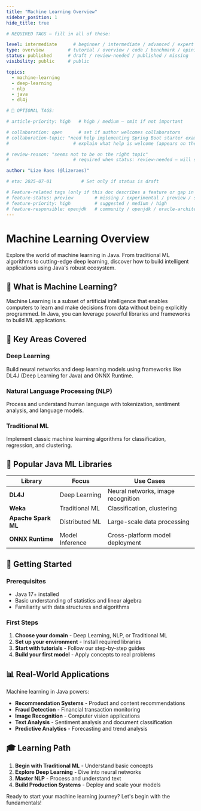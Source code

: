 ```yaml
---
title: "Machine Learning Overview"
sidebar_position: 1
hide_title: true

# REQUIRED TAGS — fill in all of these:

level: intermediate      # beginner / intermediate / advanced / expert
type: overview         # tutorial / overview / code / benchmark / opinion / api-doc
status: published      # draft / review-needed / published / missing
visibility: public     # public

topics:
  - machine-learning
  - deep-learning
  - nlp
  - java
  - dl4j

# 🧩 OPTIONAL TAGS:

# article-priority: high   # high / medium — omit if not important

# collaboration: open      # set if author welcomes collaborators
# collaboration-topic: "need help implementing Spring Boot starter examples"  
#                        # explain what help is welcome (appears on the dashboard & collab page)

# review-reason: "seems not to be on the right topic"
#                        # required when status: review-needed — will show on the article and in the dashboard

author: "Lize Raes (@lizeraes)"

# eta: 2025-07-01           # Set only if status is draft

# Feature-related tags (only if this doc describes a feature or gap in Java+AI):
# feature-status: preview        # missing / experimental / preview / stable / specified
# feature-priority: high         # suggested / medium / high
# feature-responsible: openjdk   # community / openjdk / oracle-architects / jsr / vendor:redhat / project-lead:<name>
---
```


# Machine Learning Overview

Explore the world of machine learning in Java. From traditional ML algorithms to cutting-edge deep learning, discover how to build intelligent applications using Java's robust ecosystem.

## 🧠 What is Machine Learning?

Machine Learning is a subset of artificial intelligence that enables computers to learn and make decisions from data without being explicitly programmed. In Java, you can leverage powerful libraries and frameworks to build ML applications.

## 🎯 Key Areas Covered

### **Deep Learning**
Build neural networks and deep learning models using frameworks like DL4J (Deep Learning for Java) and ONNX Runtime.

### **Natural Language Processing (NLP)**
Process and understand human language with tokenization, sentiment analysis, and language models.

### **Traditional ML**
Implement classic machine learning algorithms for classification, regression, and clustering.

## 🚀 Popular Java ML Libraries

| Library | Focus | Use Cases |
|---------|-------|-----------|
| **DL4J** | Deep Learning | Neural networks, image recognition |
| **Weka** | Traditional ML | Classification, clustering |
| **Apache Spark ML** | Distributed ML | Large-scale data processing |
| **ONNX Runtime** | Model Inference | Cross-platform model deployment |

## 🔧 Getting Started

### Prerequisites
- Java 17+ installed
- Basic understanding of statistics and linear algebra
- Familiarity with data structures and algorithms

### First Steps
1. **Choose your domain** - Deep Learning, NLP, or Traditional ML
2. **Set up your environment** - Install required libraries
3. **Start with tutorials** - Follow our step-by-step guides
4. **Build your first model** - Apply concepts to real problems

## 📊 Real-World Applications

Machine learning in Java powers:
- **Recommendation Systems** - Product and content recommendations
- **Fraud Detection** - Financial transaction monitoring
- **Image Recognition** - Computer vision applications
- **Text Analysis** - Sentiment analysis and document classification
- **Predictive Analytics** - Forecasting and trend analysis

## 🎓 Learning Path

1. **Begin with Traditional ML** - Understand basic concepts
2. **Explore Deep Learning** - Dive into neural networks
3. **Master NLP** - Process and understand text
4. **Build Production Systems** - Deploy and scale your models

Ready to start your machine learning journey? Let's begin with the fundamentals!
